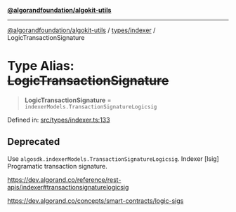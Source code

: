 [**@algorandfoundation/algokit-utils**](../../../README.md)

***

[@algorandfoundation/algokit-utils](../../../README.md) / [types/indexer](../README.md) / LogicTransactionSignature

# Type Alias: ~~LogicTransactionSignature~~

> **LogicTransactionSignature** = `indexerModels.TransactionSignatureLogicsig`

Defined in: [src/types/indexer.ts:133](https://github.com/algorandfoundation/algokit-utils-ts/blob/main/src/types/indexer.ts#L133)

## Deprecated

Use `algosdk.indexerModels.TransactionSignatureLogicsig`. Indexer [lsig] Programatic transaction signature.

https://dev.algorand.co/reference/rest-apis/indexer#transactionsignaturelogicsig

https://dev.algorand.co/concepts/smart-contracts/logic-sigs
